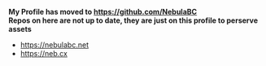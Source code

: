 **My Profile has moved to https://github.com/NebulaBC**
</br>**Repos on here are not up to date, they are just on this profile to perserve assets**

- https://nebulabc.net
- https://neb.cx
